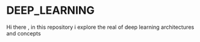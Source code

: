 # DEEP_LEARNING

Hi there , in this repository i explore the real of deep learning architectures and concepts
